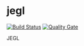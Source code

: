 # jegl

[![Build Status](https://travis-ci.org/GuckesRohrkaGbR/jegl.svg?branch=master)](https://travis-ci.org/GuckesRohrkaGbR/jegl)
[![Quality Gate](https://sonarqube.com/api/badges/gate?key=de.torqdev:jegl)](https://sonarqube.com/dashboard/index/de.torqdev:jegl)

JEGL
